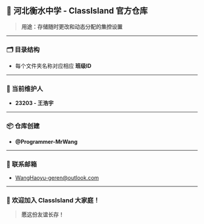 
## 📍 河北衡水中学 - ClassIsland 官方仓库

> **用途：存储随时更改和动态分配的集控设置**

---

### 🗂️ 目录结构
- 每个文件夹名称对应相应 **班级ID**

---

### 👤 当前维护人
- **23203 - 王浩宇**

---

### 📦 仓库创建
- **@Programmer-MrWang**

---

### 📧 联系邮箱
- [WangHaoyu-geren@outlook.com](mailto:WangHaoyu-geren@outlook.com)

---

### 🎉 欢迎加入 ClassIsland 大家庭！
> **愿这份友谊长存！**
